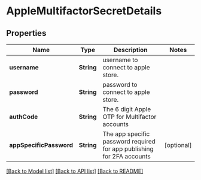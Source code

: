 # AppleMultifactorSecretDetails

## Properties
Name | Type | Description | Notes
------------ | ------------- | ------------- | -------------
**username** | **String** | username to connect to apple store. | 
**password** | **String** | password to connect to apple store. | 
**authCode** | **String** | The 6 digit Apple OTP for Multifactor accounts | 
**appSpecificPassword** | **String** | The app specific password required for app publishing for 2FA accounts | [optional] 

[[Back to Model list]](../README.md#documentation-for-models) [[Back to API list]](../README.md#documentation-for-api-endpoints) [[Back to README]](../README.md)


